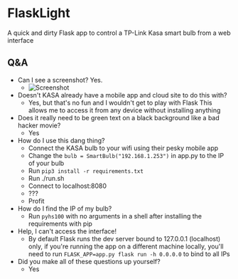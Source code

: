 # FlaskLight

A quick and dirty Flask app to control a TP-Link Kasa smart bulb from a web interface

## Q&A
- Can I see a screenshot?
    Yes. 
    - ![Screenshot](https://github.com/leachim6/flaskLight/blob/master/screenshot.png?raw=true)
- Doesn't  KASA already have a mobile app and cloud site to do this with?
	 - Yes, but that's no fun and I wouldn't get to play with Flask
     This allows me to access it from any device without installing anything
- Does it really need to be green text on a black background like a bad hacker movie?
	- Yes
- How do I use this dang thing?
	- Connect the KASA bulb to your wifi using their pesky mobile app
	-  Change the `bulb = SmartBulb("192.168.1.253")` in app.py to the IP of your bulb
	-  Run `pip3 install -r requirements.txt`
	-  Run ./run.sh
	-  Connect to localhost:8080
	-  ???
	-  Profit
- How do I find the IP of my bulb?
  - Run `pyhs100` with no arguments in a shell after installing the requirements with pip
- Help, I can't access the interface!
	- By default Flask runs the dev server bound to 127.0.0.1 (localhost) only, if you're running the app on a different machine locally, you'll need to run `FLASK_APP=app.py flask run -h 0.0.0.0` to bind to all IPs
- Did you make all of these questions up yourself?
  - Yes
